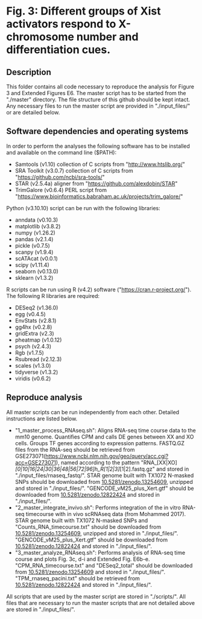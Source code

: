 # Fig. 3: Different groups of Xist activators respond to X-chromosome number and differentiation cues.

## Description
This folder contains all code necessary to reproduce the analysis for Figure 3 and Extended Figures E6. The master script has to be started from the "./master" directory. The file structure of this github should be kept intact. Any necessary files to run the master script are provided in "./input_files/" or are detailed below.


## Software dependencies and operating systems
In order to perform the analyses the following software has to be installed and available on the command line ($PATH):
- Samtools (v1.10) collection of C scripts from "http://www.htslib.org/"
- SRA Toolkit (v3.0.7) collection of C scripts from "https://github.com/ncbi/sra-tools/"
- STAR (v2.5.4a) aligner from "https://github.com/alexdobin/STAR"
- TrimGalore (v0.6.4) PERL script from "https://www.bioinformatics.babraham.ac.uk/projects/trim_galore/"

Python (v3.10.10) script can be run with the following libraries:
- anndata (v0.10.3)
- matplotlib (v3.8.2)
- numpy (v1.26.2)
- pandas (v2.1.4)
- pickle (v0.7.5)
- scanpy (v1.9.4)
- scATAcat (v0.0.1)
- scipy (v1.11.4)
- seaborn (v0.13.0) 
- sklearn (v1.3.2)

R scripts can be run using R (v4.2) software ("https://cran.r-project.org/"). The following R libraries are required:
- DESeq2 (v1.36.0)
- egg (v0.4.5)
- EnvStats (v2.8.1)
- gg4hx (v0.2.8)
- gridExtra (v2.3)
- pheatmap (v1.0.12)
- psych (v2.4.3)
- Rgb (v1.7.5)
- Rsubread (v2.12.3)
- scales (v1.3.0)
- tidyverse (v1.3.2)
- viridis (v0.6.2)


## Reproduce analysis
All master scripts can be run independently from each other. Detailed instructions are listed below.
- "1_master_process_RNAseq.sh": Aligns RNA-seq time course data to the mm10 genome. Quantifies CPM and calls DE genes between XX and XO cells. Groups TF genes according to expression patterns. FASTQ.GZ files from the RNA-seq should be retrieved from GSE273071(https://www.ncbi.nlm.nih.gov/geo/query/acc.cgi?acc=GSE273071), named according to the pattern "RNA_[XX|XO]_[0|10|16|24|30|36|48|56|72|96]h_R[1|2|3]_[1|2].fastq.gz" and stored in "./input_files/rnaseq_fastq/". STAR genome built with TX1072 N-masked SNPs should be downloaded from [10.5281/zenodo.13254609](https://zenodo.org/records/13254609), unzipped and stored in "./input_files/". "GENCODE_vM25_plus_Xert.gtf" should be downloaded from [10.5281/zenodo.12822424](https://zenodo.org/records/12822424) and stored in "./input_files/".
- "2_master_integrate_invivo.sh": Performs integration of the in vitro RNA-seq timecourse with in vivo scRNAseq data (from Mohammed 2017). STAR genome built with TX1072 N-masked SNPs and "Counts_RNA_timecourse.txt" should be downloaded from [10.5281/zenodo.13254609](https://zenodo.org/records/13254609), unzipped and stored in "./input_files/". "GENCODE_vM25_plus_Xert.gtf" should be downloaded from [10.5281/zenodo.12822424](https://zenodo.org/records/12822424) and stored in "./input_files/".
- "3_master_analyze_RNAseq.sh": Performs analysis of RNA-seq time course and plots Fig. 3c, d-i and Extended Fig. E6b-e. "CPM_RNA_timecourse.txt" and "DESeq2_total" should be downloaded from [10.5281/zenodo.13254609](https://zenodo.org/records/13254609) and stored in "./input_files/". "TPM_rnaseq_pacini.txt" should be retrieved from [10.5281/zenodo.12822424](https://zenodo.org/records/12822424) and stored in "./input_files/".


All scripts that are used by the master script are stored in "./scripts/". All files that are necessary to run the master scripts that are not detailed above are stored in "./input_files/".
